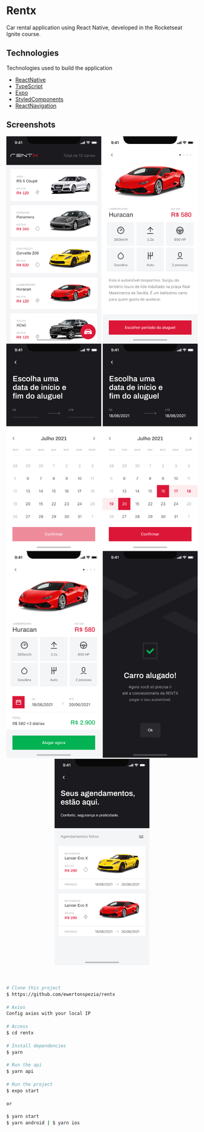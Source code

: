 # Rentx

Car rental application using React Native, developed in the Rocketseat Ignite course.
## Technologies

Technologies used to build the application

- [ReactNative](https://reactnative.dev/)
- [TypeScript](https://www.typescriptlang.org/)
- [Expo](https://expo.dev/)
- [StyledComponents](https://styled-components.com/docs/basics)
- [ReactNavigation](https://reactnavigation.org/)

## Screenshots

<div align="center" id="top"> 
  <img src="./public/images/Home.png" alt="Rentx Home" width="250" />
  <img src="./public/images/Detalhes.png" alt="Rentx Detalhes" width="250" />
  <img src="./public/images/Escolher-data.png" alt="Rentx Escolher Data" width="250" />
  <img src="./public/images/Data-escolhida.png" alt="Rentx Data Escolhida" width="250" />
  <img src="./public/images/Detalhes-2.png" alt="Rentx Detalhes 2" width="250" />
  <img src="./public/images/Agendamento-concluido.png" alt="Rentx Agendamento Concluído" width="250" />
  <img src="./public/images/Agendamentos.png" alt="Rentx Agendamentos" width="250" />
</div>
<br/>
<br/>

```bash
# Clone this project
$ https://github.com/ewertonspezia/rentx

# Axios
Config axios with your local IP

# Access
$ cd rentx

# Install dependencies
$ yarn

# Run the api
$ yarn api

# Run the project
$ expo start

or

$ yarn start
$ yarn android | $ yarn ios
```
